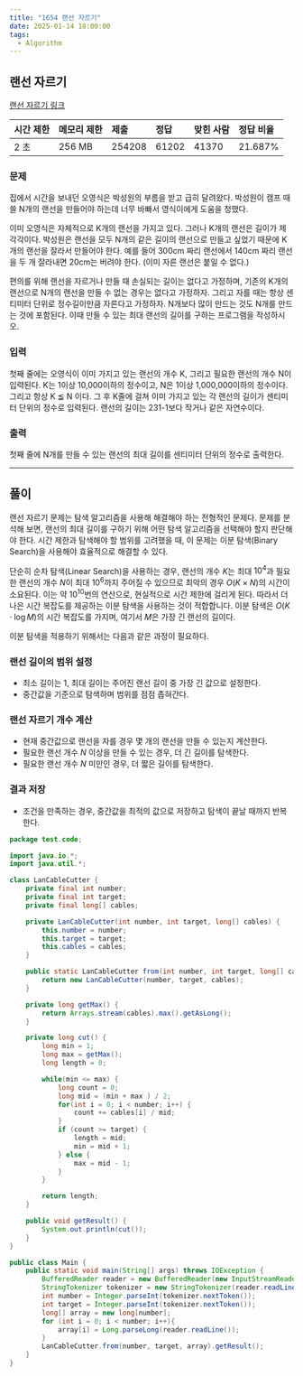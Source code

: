 ```yaml
---
title: "1654 랜선 자르기"
date: 2025-01-14 18:00:00
tags: 
  - Algorithm
---
```



## 랜선 자르기
[랜선 자르기 링크](https://www.acmicpc.net/problem/1654)

| 시간 제한 | 메모리 제한 | 제출     | 정답    | 맞힌 사람 | 정답 비율   |
|:------|:-------|:-------|:------|:------|:--------|
| 2 초   | 256 MB | 254208 | 61202 | 41370 | 21.687% |

### 문제

집에서 시간을 보내던 오영식은 박성원의 부름을 받고 급히 달려왔다. 
박성원이 캠프 때 쓸 N개의 랜선을 만들어야 하는데 너무 바빠서 영식이에게 도움을 청했다. <br>

이미 오영식은 자체적으로 K개의 랜선을 가지고 있다. 
그러나 K개의 랜선은 길이가 제각각이다. 
박성원은 랜선을 모두 N개의 같은 길이의 랜선으로 만들고 싶었기 때문에 K개의 랜선을 잘라서 만들어야 한다. 
예를 들어 300cm 짜리 랜선에서 140cm 짜리 랜선을 두 개 잘라내면 20cm는 버려야 한다. (이미 자른 랜선은 붙일 수 없다.) <br>

편의를 위해 랜선을 자르거나 만들 때 손실되는 길이는 없다고 가정하며, 기존의 K개의 랜선으로 N개의 랜선을 만들 수 없는 경우는 없다고 가정하자. 
그리고 자를 때는 항상 센티미터 단위로 정수길이만큼 자른다고 가정하자. 
N개보다 많이 만드는 것도 N개를 만드는 것에 포함된다. 
이때 만들 수 있는 최대 랜선의 길이를 구하는 프로그램을 작성하시오.

### 입력

첫째 줄에는 오영식이 이미 가지고 있는 랜선의 개수 K, 그리고 필요한 랜선의 개수 N이 입력된다. 
K는 1이상 10,000이하의 정수이고, N은 1이상 1,000,000이하의 정수이다. 
그리고 항상 K ≦ N 이다. 그 후 K줄에 걸쳐 이미 가지고 있는 각 랜선의 길이가 센티미터 단위의 정수로 입력된다. 
랜선의 길이는 231-1보다 작거나 같은 자연수이다.

### 출력

첫째 줄에 N개를 만들 수 있는 랜선의 최대 길이를 센티미터 단위의 정수로 출력한다.

---

## 풀이

랜선 자르기 문제는 탐색 알고리즘을 사용해 해결해야 하는 전형적인 문제다. 
문제를 분석해 보면, 랜선의 최대 길이를 구하기 위해 어떤 탐색 알고리즘을 선택해야 할지 판단해야 한다. 
시간 제한과 탐색해야 할 범위를 고려했을 때, 이 문제는 이분 탐색(Binary Search)을 사용해야 효율적으로 해결할 수 있다.

단순히 순차 탐색(Linear Search)을 사용하는 경우, 
랜선의 개수 $K$는 최대 $10^4$과 필요한 랜선의 개수 $N$이 최대 $10^6$까지 주어질 수 있으므로 
최악의 경우 $O(K \times N)$의 시간이 소요된다. 
이는 약 $10^{10}$번의 연산으로, 현실적으로 시간 제한에 걸리게 된다. 
따라서 더 나은 시간 복잡도를 제공하는 이분 탐색을 사용하는 것이 적합합니다. 
이분 탐색은 $O(K \cdot \log M)$의 시간 복잡도를 가지며, 여기서 $M$은 가장 긴 랜선의 길이다.

이분 탐색을 적용하기 위해서는 다음과 같은 과정이 필요하다.

### 랜선 길이의 범위 설정
- 최소 길이는 $1$, 최대 길이는 주어진 랜선 길이 중 가장 긴 값으로 설정한다.
- 중간값을 기준으로 탐색하며 범위를 점점 좁혀간다.

### 랜선 자르기 개수 계산
- 현재 중간값으로 랜선을 자를 경우 몇 개의 랜선을 만들 수 있는지 계산한다.
- 필요한 랜선 개수 $N$ 이상을 만들 수 있는 경우, 더 긴 길이를 탐색한다.
- 필요한 랜선 개수 $N$ 미만인 경우, 더 짧은 길이를 탐색한다.

### 결과 저장
- 조건을 만족하는 경우, 중간값을 최적의 값으로 저장하고 탐색이 끝날 때까지 반복한다.


```java
package test.code;

import java.io.*;
import java.util.*;

class LanCableCutter {
    private final int number;
    private final int target;
    private final long[] cables;

    private LanCableCutter(int number, int target, long[] cables) {
        this.number = number;
        this.target = target;
        this.cables = cables;
    }

    public static LanCableCutter from(int number, int target, long[] cables) {
        return new LanCableCutter(number, target, cables);
    }

    private long getMax() {
        return Arrays.stream(cables).max().getAsLong();
    }

    private long cut() {
        long min = 1;
        long max = getMax();
        long length = 0;

        while(min <= max) {
            long count = 0;
            long mid = (min + max ) / 2;
            for(int i = 0; i < number; i++) {
                count += cables[i] / mid;
            }
            if (count >= target) {
                length = mid;
                min = mid + 1;
            } else {
                max = mid - 1;
            }
        }

        return length;
    }

    public void getResult() {
        System.out.println(cut());
    }
}

public class Main {
    public static void main(String[] args) throws IOException {
        BufferedReader reader = new BufferedReader(new InputStreamReader(System.in));
        StringTokenizer tokenizer = new StringTokenizer(reader.readLine());
        int number = Integer.parseInt(tokenizer.nextToken());
        int target = Integer.parseInt(tokenizer.nextToken());
        long[] array = new long[number];
        for (int i = 0; i < number; i++){
            array[i] = Long.parseLong(reader.readLine());
        }
        LanCableCutter.from(number, target, array).getResult();
    }
}
```
